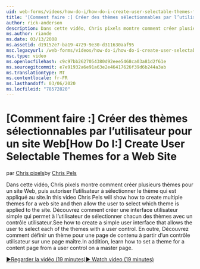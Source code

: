 ```yaml
---
uid: web-forms/videos/how-do-i/how-do-i-create-user-selectable-themes-for-a-web-site
title: '[Comment faire :] Créer des thèmes sélectionnables par l’utilisateur pour un site Web | Microsoft Docs'
author: rick-anderson
description: Dans cette vidéo, Chris pixels montre comment créer plusieurs thèmes pour un site Web, puis autoriser l’utilisateur à sélectionner le thème qui est appliqué au site. Voir comment...
ms.author: riande
ms.date: 03/13/2008
ms.assetid: d19152e7-ba19-4729-9e30-d311630aaf95
msc.legacyurl: /web-forms/videos/how-do-i/how-do-i-create-user-selectable-themes-for-a-web-site
msc.type: video
ms.openlocfilehash: c9c97bb2627054380d92eee5468ca03a81d2f61e
ms.sourcegitcommit: e7e91932a6e91a63e2e46417626f39d6b244a3ab
ms.translationtype: MT
ms.contentlocale: fr-FR
ms.lasthandoff: 03/06/2020
ms.locfileid: "78572820"
---
```

# <a name="how-do-i-create-user-selectable-themes-for-a-web-site"></a><span data-ttu-id="0a74b-104">[Comment faire :] Créer des thèmes sélectionnables par l’utilisateur pour un site Web</span><span class="sxs-lookup"><span data-stu-id="0a74b-104">[How Do I:] Create User Selectable Themes for a Web Site</span></span>

<span data-ttu-id="0a74b-105">par [Chris pixels](https://twitter.com/chrispels)</span><span class="sxs-lookup"><span data-stu-id="0a74b-105">by [Chris Pels](https://twitter.com/chrispels)</span></span>

<span data-ttu-id="0a74b-106">Dans cette vidéo, Chris pixels montre comment créer plusieurs thèmes pour un site Web, puis autoriser l’utilisateur à sélectionner le thème qui est appliqué au site.</span><span class="sxs-lookup"><span data-stu-id="0a74b-106">In this video Chris Pels will show how to create multiple themes for a web site and then allow the user to select which theme is applied to the site.</span></span> <span data-ttu-id="0a74b-107">Découvrez comment créer une interface utilisateur simple qui permet à l’utilisateur de sélectionner chacun des thèmes avec un contrôle utilisateur.</span><span class="sxs-lookup"><span data-stu-id="0a74b-107">See how to create a simple user interface that allows the user to select each of the themes with a user control.</span></span> <span data-ttu-id="0a74b-108">En outre, Découvrez comment définir un thème pour une page de contenu à partir d’un contrôle utilisateur sur une page maître.</span><span class="sxs-lookup"><span data-stu-id="0a74b-108">In addition, learn how to set a theme for a content page from a user control on a master page.</span></span>

[<span data-ttu-id="0a74b-109">&#9654;Regarder la vidéo (19 minutes)</span><span class="sxs-lookup"><span data-stu-id="0a74b-109">&#9654; Watch video (19 minutes)</span></span>](https://channel9.msdn.com/Blogs/ASP-NET-Site-Videos/how-do-i-create-user-selectable-themes-for-a-web-site)

